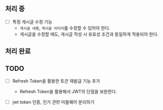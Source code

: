 ## 처리 중
- [ ] 특정 게시글 수정 기능
    - `게시글 내용`, `게시글 이미지`를 수정할 수 있어야 한다.
    - 게시글을 수정할 때도, 게시글 작성 시 유효성 조건과 동일하게 적용되야 한다.
## 처리 완료

## TODO
- [ ] Refresh Token을 활용한 토큰 재발급 기능 추가
    - Refresh Token을 활용해서 JWT의 단점을 보완한다.
- [ ] jwt token 인증, 인가 관련 미들웨어 분리하기


